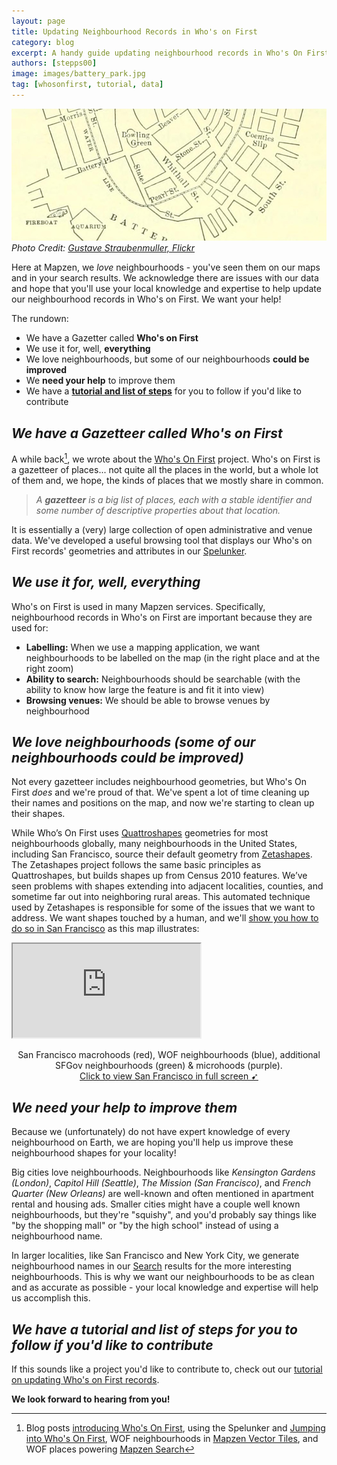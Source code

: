```yaml
---
layout: page
title: Updating Neighbourhood Records in Who's on First
category: blog
excerpt: A handy guide updating neighbourhood records in Who's On First!
authors: [stepps00]
image: images/battery_park.jpg
tag: [whosonfirst, tutorial, data]
---
```


![Historic Manhattan](images/battery_park.jpg)
_Photo Credit: [Gustave Straubenmuller, Flickr](https://www.flickr.com/photos/internetarchivebookimages/14782952795/in/photolist-owjuQt-oeXUZF-oskqGG-6cfLKf-owddJm-owqudn-owtHpZ-owEBqR-owjvdn-ou63Tn-ov9vB1-ownwLy-osPEQ5-oddXQL-ovv6CR-oePvaL-odFukR-ounhb6-odFyjT-5ZzStu-4ibzJo-ouq595-x4qKZf-ouGC9w-oeY2hR-owg7Gq-odeqaE-owrPU6-oskoPo-ouooHD-odqeuY-ouq6SW-oweTDU-owSur6-oy5fzP-i7JBGv-oeX74i-ouAb8q-owq57g-y8iw81-ouMDmm-zhvmPt-Dczajt-w9YJux-oeXeWH-xnwY2E-owaNsr-oeWXFN-owrSwv-oycF32)_

Here at Mapzen, we _love_ neighbourhoods - you've seen them on our maps and in your search results. We acknowledge there are issues with our data and hope that you'll use your local knowledge and expertise to help update our neighbourhood records in Who's on First. We want your help!

The rundown:

* We have a Gazetter called **Who's on First**
* We use it for, well, **everything**
* We love neighbourhoods, but some of our neighbourhoods **could be improved**
* We **need your help** to improve them
* We have a **[tutorial and list of steps](https://github.com/whosonfirst/whosonfirst-cookbook/blob/master/issue_workflows/sf_neighbourhood_updates_pt_1.md)** for you to follow if you'd like to contribute

## _We have a Gazetteer called Who's on First_

A while back[^1], we wrote about the [Who's On First](https://whosonfirst.mapzen.com/) project. Who's on First is a gazetteer of places... not quite all the places in the world, but a whole lot of them and, we hope, the kinds of places that we mostly share in common.

>_A **gazetteer** is a big list of places, each with a stable identifier and some number of descriptive properties about that location._

It is essentially a (very) large collection of open administrative and venue data. We've developed a useful browsing tool that displays our Who's on First records' geometries and attributes in our [Spelunker](https://whosonfirst.mapzen.com/spelunker/).

## _We use it for, well, everything_

Who's on First is used in many Mapzen services. Specifically, neighbourhood records in Who's on First are important because they are used for:

* **Labelling:** When we use a mapping application, we want neighbourhoods to be labelled on the map (in the right place and at the right zoom)
* **Ability to search:** Neighbourhoods should be searchable (with the ability to know how large the feature is and fit it into view)
* **Browsing venues:** We should be able to browse venues by neighbourhood

## _We love neighbourhoods (some of our neighbourhoods could be improved)_

Not every gazetteer includes neighbourhood geometries, but Who's On First _does_ and we're proud of that. We've spent a lot of time cleaning up their names and positions on the map, and now we're starting to clean up their shapes.

While Who’s On First uses [Quattroshapes](www.quattroshapes.com) geometries for most neighbourhoods globally, many neighbourhoods in the United States, including San Francisco, source their default geometry from [Zetashapes](www.zetashapes.com). The Zetashapes project follows the same basic principles as Quattroshapes, but builds shapes up from Census 2010 features. We’ve seen problems with shapes extending into adjacent localities, counties, and sometime far out into neighboring rural areas. This automated technique used by Zetashapes is responsible for some of the issues that we want to address. We want shapes touched by a human, and we'll [show you how to do so in San Francisco](https://github.com/whosonfirst/whosonfirst-cookbook/blob/master/issue_workflows/sf_neighbourhood_updates_pt_1.md) as this map illustrates:

<div class="demo-wrapper" id="refillcycle"><iframe src="https://tangrams.github.io/tangram-frame/?lib=0.8&noscroll&url=https://s3.amazonaws.com/whosonfirst.mapzen.com/misc/_blogs/neighbourhood_blogpost.yaml#13/37.7669/-122.4398"></iframe></div><p style="text-align: center"  class='caption'>San Francisco macrohoods (red), WOF neighbourhoods (blue), additional SFGov neighbourhoods (green) & microhoods (purple).<br><a style="font-weight:normal"href="https://tangrams.github.io/tangram-frame/?lib=0.8&noscroll&url=https://s3.amazonaws.com/whosonfirst.mapzen.com/misc/_blogs/neighbourhood_blogpost.yaml#13/37.7669/-122.4398">Click to view San Francisco in full screen ➹</a> <br></p>

## _We need your help to improve them_

Because we (unfortunately) do not have expert knowledge of every neighbourhood on Earth, we are hoping you'll help us improve these neighbourhood shapes for your locality!

Big cities love neighbourhoods. Neighbourhoods like _Kensington Gardens (London)_, _Capitol Hill (Seattle)_, _The Mission (San Francisco)_, and _French Quarter (New Orleans)_ are well-known and often mentioned in apartment rental and housing ads. Smaller cities might have a couple well known neighbourhoods, but they're "squishy", and you'd probably say things like "by the shopping mall" or "by the high school" instead of using a neighbourhood name.

In larger localities, like San Francisco and New York City, we generate neighbourhood names in our [Search](https://mapzen.com/projects/search/) results for the more interesting neighbourhoods. This is why we want our neighbourhoods to be as clean and as accurate as possible - your local knowledge and expertise will help us accomplish this.

## _We have a tutorial and list of steps for you to follow if you'd like to contribute_

If this sounds like a project you'd like to contribute to, check out our [tutorial on updating Who's on First records](https://github.com/whosonfirst/whosonfirst-cookbook/blob/master/issue_workflows/sf_neighbourhood_updates_pt_1.md). 

**We look forward to hearing from you!**
 
[^1]: 
    Blog posts [introducing Who's On First](https://mapzen.com/blog/who-s-on-first),
    using the Spelunker and [Jumping into Who's On First](https://mapzen.com/blog/spelunker-jumping-into-who-s-on-first),
    WOF neighbourhoods in [Mapzen Vector Tiles](https://mapzen.com/blog/vector-tiles-v0-8-preview), and 
    WOF places powering [Mapzen Search](https://mapzen.com/blog/wof-search-live/)
